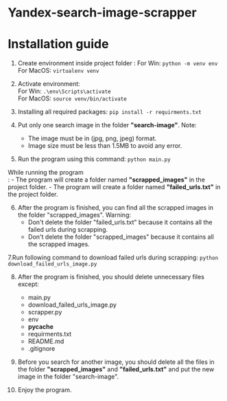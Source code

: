 # Yandex-search-image-scrapper
# Installation guide

1. Create environment inside project folder :
For Win:
    `python -m venv env`
For MacOS:
    `virtualenv venv`

2. Activate environment:<br/>
For Win: 
    `.\env\Scripts\activate`<br />
For MacOS: 
    `source venv/bin/activate`

3. Installing all required packages:
    `pip install -r requirments.txt`

4. Put only one search image in the folder **"search-image"**.
Note: 
    - The image must be in (jpg, png, jpeg) format. 
    - Image size must be less than 1.5MB to avoid any error.

5. Run the program using this command:
    `python main.py`

While running the program<br/>: 
    - The program will create a folder named **"scrapped_images"** in the project folder.
    - The program will create a folder named **"failed_urls.txt"** in the project folder.

6. After the program is finished, you can find all the scrapped images in the folder "scrapped_images".
Warning: 
    - Don't delete the folder "failed_urls.txt" because it contains all the failed urls during scrapping.
    - Don't delete the folder "scrapped_images" because it contains all the scrapped images.

7.Run following command to download failed urls during scrapping:
    `python download_failed_urls_image.py`

8. After the program is finished, you should delete unnecessary files except:
    - main.py
    - download_failed_urls_image.py
    - scrapper.py
    - env
    - __pycache__
    - requirments.txt
    - README.md
    - .gitignore

9. Before you search for another image, you should delete all the files in the folder **"scrapped_images"** and **"failed_urls.txt"** and put the new image in the folder "search-image".

10. Enjoy the program.